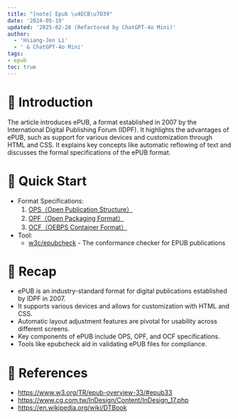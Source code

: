 ```yaml
---
title: "[note] Epub \u4ECB\u7D39"
date: '2024-05-19'
updated: '2025-02-28 (Refactored by ChatGPT-4o Mini)'
author:
  - 'Hsiang-Jen Li'
  - ' & ChatGPT-4o Mini'
tags:
- epub
toc: true
---
```


# 📌 Introduction
The article introduces ePUB, a format established in 2007 by the International Digital Publishing Forum (IDPF). It highlights the advantages of ePUB, such as support for various devices and customization through HTML and CSS. It explains key concepts like automatic reflowing of text and discusses the formal specifications of the ePUB format.
<!-- more -->

# 🚀 Quick Start
- Format Specifications:
    1. [OPS（Open Publication Structure）](https://idpf.org/epub/20/spec/OPS_2.0.1_draft.htm)
    1. [OPF（Open Packaging Format）](https://idpf.org/epub/20/spec/OPF_2.0.1_draft.htm)
    1. [OCF（OEBPS Container Format）](https://www.w3.org/TR/epub/#sec-ocf)
- Tool:
    - [w3c/epubcheck](https://github.com/w3c/epubcheck) - The conformance checker for EPUB publications

# 🔁 Recap
- ePUB is an industry-standard format for digital publications established by IDPF in 2007.
- It supports various devices and allows for customization with HTML and CSS.
- Automatic layout adjustment features are pivotal for usability across different screens.
- Key components of ePUB include OPS, OPF, and OCF specifications.
- Tools like epubcheck aid in validating ePUB files for compliance.

# 🔗 References
- https://www.w3.org/TR/epub-overview-33/#epub33
- https://www.cg.com.tw/InDesign/Content/InDesign_17.php
- https://en.wikipedia.org/wiki/DTBook
